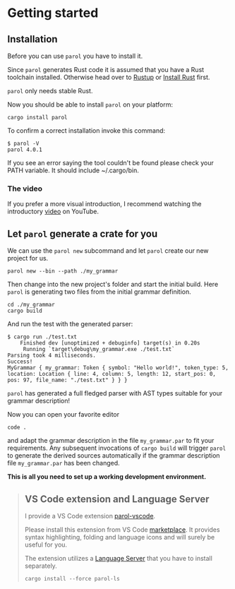 # Getting started

## Installation

Before you can use `parol` you have to install it.

Since `parol` generates Rust code it is assumed that you have a Rust toolchain installed. Otherwise
head over to [Rustup](https://rustup.rs/) or [Install Rust](https://www.rust-lang.org/tools/install)
first.

`parol` only needs stable Rust.

Now you should be able to install `parol` on your platform:

```shell
cargo install parol
```

To confirm a correct installation invoke this command:

```shell
$ parol -V
parol 4.0.1
```

If you see an error saying the tool couldn't be found please check your PATH variable. It should
include ~/.cargo/bin.

### The video

If you prefer a more visual introduction, I recommend watching the introductory
[video](https://youtu.be/TJMwMqD4XSo) on YouTube.

## Let `parol` generate a crate for you

We can use the `parol new` subcommand and let `parol` create our new project for us.

```shell
parol new --bin --path ./my_grammar
```

Then change into the new project's folder and start the initial build. Here `parol` is generating
two files from the initial grammar definition.

```shell
cd ./my_grammar
cargo build
```

And run the test with the generated parser:

```shell
$ cargo run ./test.txt
    Finished dev [unoptimized + debuginfo] target(s) in 0.20s
     Running `target\debug\my_grammar.exe ./test.txt`
Parsing took 4 milliseconds.
Success!
MyGrammar { my_grammar: Token { symbol: "Hello world!", token_type: 5, location: Location { line: 4, column: 5, length: 12, start_pos: 0, pos: 97, file_name: "./test.txt" } } }
```

`parol` has generated a full fledged parser with AST types suitable for your grammar description!

Now you can open your favorite editor

```shell
code .
```

and adapt the grammar description in the file `my_grammar.par` to fit your requirements. Any
subsequent invocations of `cargo build` will trigger `parol` to generate the derived sources
automatically if the grammar description file `my_grammar.par` has been changed.

**This is all you need to set up a working development environment.**

> ## VS Code extension and Language Server
>
> I provide a VS Code extension [parol-vscode](https://github.com/jsinger67/parol/tree/main/tools/parol-vscode).
>
> Please install this extension from VS Code
> [marketplace](https://marketplace.visualstudio.com/items?itemName=jsinger67.parol-vscode).
> It provides syntax highlighting, folding and language icons and will surely be useful for you.
>
> The extension utilizes a [Language Server](https://github.com/jsinger67/parol/tree/main/crates/parol-ls) that you have
> to install separately.
>
> ```shell
> cargo install --force parol-ls
> ```
